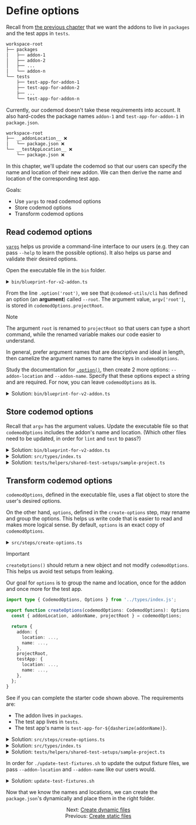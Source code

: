 # Define options

Recall from [the previous chapter](./02-create-static-files.md) that we want the addons to live in `packages` and the test apps in `tests`.

```sh
workspace-root
├── packages
│   ├── addon-1
│   ├── addon-2
│   ├── ...
│   └── addon-n
└── tests
    ├── test-app-for-addon-1
    ├── test-app-for-addon-2
    ├── ...
    └── test-app-for-addon-n
```

Currently, our codemod doesn't take these requirements into account. It also hard-codes the package names `addon-1` and `test-app-for-addon-1` in `package.json`.

```sh
workspace-root
├── __addonLocation__ ❌
│   └── package.json ❌
└── __testAppLocation__ ❌
    └── package.json ❌
```

In this chapter, we'll update the codemod so that our users can specify the name and location of their new addon. We can then derive the name and location of the corresponding test app.

Goals:

- Use `yargs` to read codemod options
- Store codemod options
- Transform codemod options


## Read codemod options

[`yargs`](https://yargs.js.org/) helps us provide a command-line interface to our users (e.g. they can pass `--help` to learn the possible options). It also helps us parse and validate their desired options.

Open the executable file in the `bin` folder.

<details>

<summary><code>bin/blueprint-for-v2-addon.ts</code></summary>

```ts
#!/usr/bin/env node
'use strict';

import yargs from 'yargs';
import { hideBin } from 'yargs/helpers';

import { runCodemod } from '../src/index.js';
import type { CodemodOptions } from '../src/types/index.js';

// Provide a title to the process in `ps`
process.title = 'blueprint-for-v2-addon';

// Set codemod options
const argv = yargs(hideBin(process.argv))
  .option('root', {
    describe: 'Where to run the codemod',
    type: 'string',
  })
  .parseSync();

const codemodOptions: CodemodOptions = {
  projectRoot: argv['root'] ?? process.cwd(),
};

runCodemod(codemodOptions);
```

</details>

From the line `.option('root')`, we see that `@codemod-utils/cli` has defined an option (an **argument**) called `--root`. The argument value, `argv['root']`, is stored in `codemodOptions.projectRoot`.

> [!NOTE]
> The argument `root` is renamed to `projectRoot` so that users can type a short command, while the renamed variable makes our code easier to understand.
>
> In general, prefer argument names that are descriptive and ideal in length, then camelize the argument names to name the keys in `codemodOptions`.

Study the documentation for [`.option()`](https://yargs.js.org/docs/#api-reference-optionskey-opt), then create 2 more options: `--addon-location` and `--addon-name`. Specify that these options expect a string and are required. For now, you can leave `codemodOptions` as is.

<details>

<summary>Solution: <code>bin/blueprint-for-v2-addon.ts</code></summary>

```diff
#!/usr/bin/env node
'use strict';

import yargs from 'yargs';
import { hideBin } from 'yargs/helpers';

import { runCodemod } from '../src/index.js';
import type { CodemodOptions } from '../src/types/index.js';

// Provide a title to the process in `ps`
process.title = 'blueprint-for-v2-addon';

// Set codemod options
const argv = yargs(hideBin(process.argv))
+   .option('addon-location', {
+     demandOption: true,
+     describe: "Location of the addon package (e.g. 'ui/button')",
+     type: 'string',
+   })
+   .option('addon-name', {
+     demandOption: true,
+     describe: "Name of the addon package (e.g. '@my-ui/button')",
+     type: 'string',
+   })
  .option('root', {
    describe: 'Where to run the codemod',
    type: 'string',
  })
  .parseSync();

const codemodOptions: CodemodOptions = {
  projectRoot: argv['root'] ?? process.cwd(),
};

runCodemod(codemodOptions);
```

</details>


## Store codemod options

Recall that `argv` has the argument values. Update the executable file so that `codemodOptions` includes the addon's name and location. (Which other files need to be updated, in order for `lint` and `test` to pass?)

<details>

<summary>Solution: <code>bin/blueprint-for-v2-addon.ts</code></summary>

```diff
#!/usr/bin/env node
'use strict';

import yargs from 'yargs';
import { hideBin } from 'yargs/helpers';

import { runCodemod } from '../src/index.js';
import type { CodemodOptions } from '../src/types/index.js';

// Provide a title to the process in `ps`
process.title = 'blueprint-for-v2-addon';

// Set codemod options
const argv = yargs(hideBin(process.argv))
  .option('addon-location', {
    demandOption: true,
    describe: "Location of the addon package (e.g. 'ui/button')",
    type: 'string',
  })
  .option('addon-name', {
    demandOption: true,
    describe: "Name of the addon package (e.g. '@my-ui/button')",
    type: 'string',
  })
  .option('root', {
    describe: 'Where to run the codemod',
    type: 'string',
  })
  .parseSync();

const codemodOptions: CodemodOptions = {
+   addonLocation: argv['addon-location'],
+   addonName: argv['addon-name'],
  projectRoot: argv['root'] ?? process.cwd(),
};

runCodemod(codemodOptions);
```

</details>

<details>

<summary>Solution: <code>src/types/index.ts</code></summary>

```diff
type CodemodOptions = {
+   addonLocation: string;
+   addonName: string;
  projectRoot: string;
};

type Options = {
  projectRoot: string;
};

export type { CodemodOptions, Options };
```

</details>

<details>

<summary>Solution: <code>tests/helpers/shared-test-setups/sample-project.ts</code></summary>

```diff
import type { CodemodOptions, Options } from '../../../src/types/index.js';

const codemodOptions: CodemodOptions = {
+   addonLocation: 'ui/button',
+   addonName: '@my-ui/button',
  projectRoot: 'tmp/sample-project',
};

const options: Options = {
  projectRoot: 'tmp/sample-project',
};

export { codemodOptions, options };
```

</details>


## Transform codemod options

`codemodOptions`, defined in the executable file, uses a flat object to store the user's desired options.

On the other hand, `options`, defined in the `create-options` step, may rename and group the options. This helps us write code that is easier to read and makes more logical sense. By default, `options` is an exact copy of `codemodOptions`.

<details>

<summary><code>src/steps/create-options.ts</code></summary>

```ts
import type { CodemodOptions, Options } from '../types/index.js';

export function createOptions(codemodOptions: CodemodOptions): Options {
  const { projectRoot } = codemodOptions;

  return {
    projectRoot,
  };
}
```

</details>

> [!IMPORTANT]
> `createOptions()` should return a new object and not modify `codemodOptions`. This helps us avoid test setups from leaking.

Our goal for `options` is to group the name and location, once for the addon and once more for the test app.

```ts
import type { CodemodOptions, Options } from '../types/index.js';

export function createOptions(codemodOptions: CodemodOptions): Options {
  const { addonLocation, addonName, projectRoot } = codemodOptions;

  return {
    addon: {
      location: ...,
      name: ...,
    },
    projectRoot,
    testApp: {
      location: ...,
      name: ...,
    },
  };
}
```

See if you can complete the starter code shown above. The requirements are:

- The addon lives in `packages`.
- The test app lives in `tests`.
- The test app's name is `test-app-for-${dasherize(addonName)}`.

<details>

<summary>Solution: <code>src/steps/create-options.ts</code></summary>

```diff
+ import { join } from 'node:path';
+ 
import type { CodemodOptions, Options } from '../types/index.js';

+ function dasherize(packageName: string): string {
+   return packageName.replace('@', '').replace(/\W|_/g, '-');
+ }
+ 
export function createOptions(codemodOptions: CodemodOptions): Options {
-   const { projectRoot } = codemodOptions;
+   const { addonLocation, addonName, projectRoot } = codemodOptions;
 
  return {
+     addon: {
+       location: join('packages', addonLocation),
+       name: addonName,
+     },
    projectRoot,
+     testApp: {
+       location: join('tests', addonLocation),
+       name: `test-app-for-${dasherize(addonName)}`,
+     },
  };
}
```

</details>

<details>

<summary>Solution: <code>src/types/index.ts</code></summary>

```diff
type CodemodOptions = {
  addonLocation: string;
  addonName: string;
  projectRoot: string;
};

type Options = {
+   addon: {
+     location: string;
+     name: string;
+   };
  projectRoot: string;
+   testApp: {
+     location: string;
+     name: string;
+   };
};

export type { CodemodOptions, Options };
```

</details>

<details>

<summary>Solution: <code>tests/helpers/shared-test-setups/sample-project.ts</code></summary>

```diff
import type { CodemodOptions, Options } from '../../../src/types/index.js';

const codemodOptions: CodemodOptions = {
  addonLocation: 'ui/button',
  addonName: '@my-ui/button',
  projectRoot: 'tmp/sample-project',
};

const options: Options = {
+   addon: {
+     location: 'packages/ui/button',
+     name: '@my-ui/button',
+   },
  projectRoot: 'tmp/sample-project',
+   testApp: {
+     location: 'tests/ui/button',
+     name: 'test-app-for-my-ui-button',
+   },
};

export { codemodOptions, options };
```

</details>

In order for `./update-test-fixtures.sh` to update the output fixture files, we pass `--addon-location` and `--addon-name` like our users would.

<details>

<summary>Solution: <code>update-test-fixtures.sh</code></summary>

```diff
#!/usr/bin/env sh

#----------
#
#  A. Purpose
#
#    Fix all test fixtures after updating the source code.
#
#  B. Usage
#
#    ./update-test-fixtures.sh
#
#---------

# Compile TypeScript
pnpm build

# Update fixtures
rm -r "tests/fixtures/sample-project/output"
cp -r "tests/fixtures/sample-project/input" "tests/fixtures/sample-project/output"

./dist/bin/ember-codemod-pod-to-octane.js \
+   --addon-location ui/button \
+   --addon-name @my-ui/button \
  --root "tests/fixtures/sample-project/output"
```

</details>

Now that we know the names and locations, we can create the `package.json`'s dynamically and place them in the right folder.


<div align="center">
  <div>
    Next: <a href="./04-create-dynamic-files.md">Create dynamic files</a>
  </div>
  <div>
    Previous: <a href="./02-create-static-files.md">Create static files</a>
  </div>
</div>

